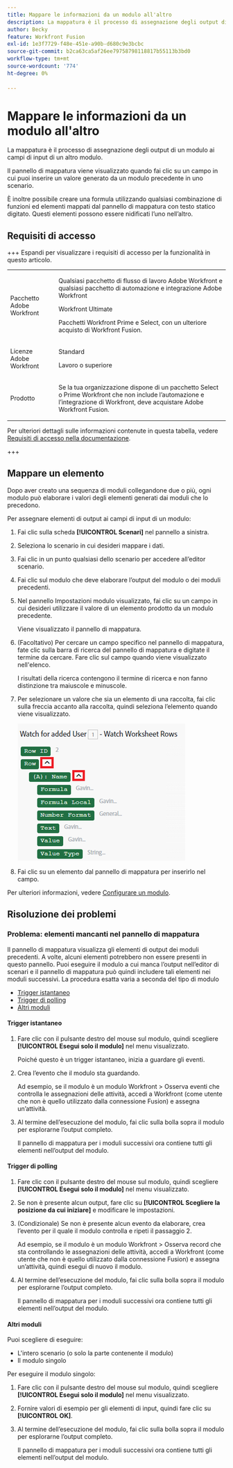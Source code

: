 ```yaml
---
title: Mappare le informazioni da un modulo all'altro
description: La mappatura è il processo di assegnazione degli output di un modulo, strutturati in elementi, ai campi di input di un altro modulo.
author: Becky
feature: Workfront Fusion
exl-id: 1e3f7729-f48e-451e-a90b-d680c9e3bcbc
source-git-commit: b2ca63ca5af26ee79758798118817b55113b3bd0
workflow-type: tm+mt
source-wordcount: '774'
ht-degree: 0%

---
```


# Mappare le informazioni da un modulo all&#39;altro

La mappatura è il processo di assegnazione degli output di un modulo ai campi di input di un altro modulo.

Il pannello di mappatura viene visualizzato quando fai clic su un campo in cui puoi inserire un valore generato da un modulo precedente in uno scenario.

È inoltre possibile creare una formula utilizzando qualsiasi combinazione di funzioni ed elementi mappati dal pannello di mappatura con testo statico digitato. Questi elementi possono essere nidificati l’uno nell’altro.

## Requisiti di accesso

+++ Espandi per visualizzare i requisiti di accesso per la funzionalità in questo articolo.

<table style="table-layout:auto">
 <col> 
 <col> 
 <tbody> 
  <tr> 
   <td role="rowheader">Pacchetto Adobe Workfront</td> 
   <td> <p>Qualsiasi pacchetto di flusso di lavoro Adobe Workfront e qualsiasi pacchetto di automazione e integrazione Adobe Workfront</p><p>Workfront Ultimate</p><p>Pacchetti Workfront Prime e Select, con un ulteriore acquisto di Workfront Fusion.</p> </td> 
  </tr> 
  <tr data-mc-conditions=""> 
   <td role="rowheader">Licenze Adobe Workfront</td> 
   <td> <p>Standard</p><p>Lavoro o superiore</p> </td> 
  </tr> 
  <tr> 
   <td role="rowheader">Prodotto</td> 
   <td>
   <p>Se la tua organizzazione dispone di un pacchetto Select o Prime Workfront che non include l’automazione e l’integrazione di Workfront, deve acquistare Adobe Workfront Fusion.</li></ul>
   </td> 
  </tr>
 </tbody> 
</table>

Per ulteriori dettagli sulle informazioni contenute in questa tabella, vedere [Requisiti di accesso nella documentazione](/help/workfront-fusion/references/licenses-and-roles/access-level-requirements-in-documentation.md).

+++

## Mappare un elemento

Dopo aver creato una sequenza di moduli collegandone due o più, ogni modulo può elaborare i valori degli elementi generati dai moduli che lo precedono.

Per assegnare elementi di output ai campi di input di un modulo:

1. Fai clic sulla scheda **[!UICONTROL Scenari]** nel pannello a sinistra.
1. Seleziona lo scenario in cui desideri mappare i dati.
1. Fai clic in un punto qualsiasi dello scenario per accedere all’editor scenario.
1. Fai clic sul modulo che deve elaborare l’output del modulo o dei moduli precedenti.
1. Nel pannello Impostazioni modulo visualizzato, fai clic su un campo in cui desideri utilizzare il valore di un elemento prodotto da un modulo precedente.

   Viene visualizzato il pannello di mappatura.

1. (Facoltativo) Per cercare un campo specifico nel pannello di mappatura, fate clic sulla barra di ricerca del pannello di mappatura e digitate il termine da cercare. Fare clic sul campo quando viene visualizzato nell&#39;elenco.

   I risultati della ricerca contengono il termine di ricerca e non fanno distinzione tra maiuscole e minuscole.
1. Per selezionare un valore che sia un elemento di una raccolta, fai clic sulla freccia accanto alla raccolta, quindi seleziona l’elemento quando viene visualizzato.

   ![Elemento raccolta](assets/collection-dropdown.png)

1. Fai clic su un elemento dal pannello di mappatura per inserirlo nel campo.

Per ulteriori informazioni, vedere [Configurare un modulo](/help/workfront-fusion/create-scenarios/add-modules/configure-a-modules-settings.md).


## Risoluzione dei problemi

### Problema: elementi mancanti nel pannello di mappatura

Il pannello di mappatura visualizza gli elementi di output dei moduli precedenti. A volte, alcuni elementi potrebbero non essere presenti in questo pannello. Puoi eseguire il modulo a cui manca l’output nell’editor di scenari e il pannello di mappatura può quindi includere tali elementi nei moduli successivi. La procedura esatta varia a seconda del tipo di modulo

* [Trigger istantaneo](#instant-trigger)
* [Trigger di polling](#polling-trigger)
* [Altri moduli](#other-modules)

#### Trigger istantaneo

1. Fare clic con il pulsante destro del mouse sul modulo, quindi scegliere **[!UICONTROL Esegui solo il modulo]** nel menu visualizzato.

   Poiché questo è un trigger istantaneo, inizia a guardare gli eventi.

1. Crea l’evento che il modulo sta guardando.

   Ad esempio, se il modulo è un modulo Workfront > Osserva eventi che controlla le assegnazioni delle attività, accedi a Workfront (come utente che non è quello utilizzato dalla connessione Fusion) e assegna un’attività.

1. Al termine dell’esecuzione del modulo, fai clic sulla bolla sopra il modulo per esplorarne l’output completo.

   Il pannello di mappatura per i moduli successivi ora contiene tutti gli elementi nell’output del modulo.

#### Trigger di polling

1. Fare clic con il pulsante destro del mouse sul modulo, quindi scegliere **[!UICONTROL Esegui solo il modulo]** nel menu visualizzato.
1. Se non è presente alcun output, fare clic su **[!UICONTROL Scegliere la posizione da cui iniziare]** e modificare le impostazioni.
1. (Condizionale) Se non è presente alcun evento da elaborare, crea l’evento per il quale il modulo controlla e ripeti il passaggio 2.

   Ad esempio, se il modulo è un modulo Workfront > Osserva record che sta controllando le assegnazioni delle attività, accedi a Workfront (come utente che non è quello utilizzato dalla connessione Fusion) e assegna un’attività, quindi esegui di nuovo il modulo.

1. Al termine dell’esecuzione del modulo, fai clic sulla bolla sopra il modulo per esplorarne l’output completo.

   Il pannello di mappatura per i moduli successivi ora contiene tutti gli elementi nell’output del modulo.

#### Altri moduli

Puoi scegliere di eseguire:

* L&#39;intero scenario (o solo la parte contenente il modulo)
* Il modulo singolo

Per eseguire il modulo singolo:

1. Fare clic con il pulsante destro del mouse sul modulo, quindi scegliere **[!UICONTROL Esegui solo il modulo]** nel menu visualizzato.
1. Fornire valori di esempio per gli elementi di input, quindi fare clic su **[!UICONTROL OK]**.
1. Al termine dell’esecuzione del modulo, fai clic sulla bolla sopra il modulo per esplorarne l’output completo.

   Il pannello di mappatura per i moduli successivi ora contiene tutti gli elementi nell’output del modulo.
